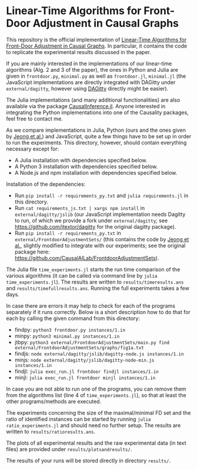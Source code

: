 # Linear-Time Algorithms for Front-Door Adjustment in Causal Graphs

This repository is the official implementation of [Linear-Time Algorithms for Front-Door Adjustment in Causal Graphs](https://arxiv.org/abs/2211.16468). In particular, it contains the code to replicate the experimental results discussed in the paper.

If you are mainly interested in the implementations of our linear-time algorithms (Alg. 2 and 3 of the paper), the ones in Python and Julia are given in ```frontdoor.py```, ```minimal.py``` as well as ```frontdoor.jl```, ```minimal.jl``` (the JavaScript implementations are directly integrated with DAGitty under ```external/dagitty```, however using [DAGitty](https://www.dagitty.net/) directly might be easier).

The Julia implementations (and many additional functionalities) are also available via the package [CausalInference.jl](https://github.com/mschauer/CausalInference.jl). Anyone interested in integrating the Python implementations into one of the Causality packages, feel free to contact me.

As we compare implementations in Julia, Python (ours and the ones given by [Jeong et al.](https://arxiv.org/abs/2210.05816)) and JavaScript, quite a few things have to be set up in order to run the experiments. This directory, however, should contain everything necessary except for:
- A Julia installation with dependencies specified below.
- A Python 3 installation with dependencies specified below.
- A Node.js and npm installation with dependencies specified below.

Installation of the dependencies:
- Run ```pip install -r requirements_py.txt``` and ```julia requirements.jl``` in this directory. 
- Run ```cat requirements_js.txt | xargs npm install``` in ```external/dagitty/jslib``` (our JavaScript implementation needs Dagitty to run, of which we provide a fork under ```external/dagitty```; see https://github.com/jtextor/dagitty for the original dagitty package).
- Run ```pip install -r requirements_py.txt``` in ```external/FrontdoorAdjustmentSets/``` (this contains the code by [Jeong et al.](https://arxiv.org/abs/2210.05816), slightly modified to integrate with our experiments; see the original package here: https://github.com/CausalAILab/FrontdoorAdjustmentSets).

The Julia file ```time_experiments.jl``` starts the run time comparison of the various algorithms (it can be called via command line by ```julia time_experiments.jl```). The results are written to ```results/timeresults.ans``` and ```results/timefullresults.ans```. Running the full experiments takes a few days. 

In case there are errors it may help to check for each of the programs separately if it runs correctly. Below is a short description how to do that for each by calling the given command from this directory:

- findpy: ```python3 frontdoor.py instances/1.in```
- minpy: ```python3 minimal.py instances/1.in```
- jtbpy: ```python3 external/FrontdoorAdjustmentSets/main.py find external/FrontdoorAdjustmentSets/graphs/fig1a.txt```
- findjs: ```node external/dagitty/jslib/dagitty-node.js instances/1.in```
- minjs: ```node external/dagitty/jslib/dagitty-node-min.js instances/1.in```
- findjl: ```julia exec_run.jl frontdoor findjl instances/1.in```
- minjl: ```julia exec_run.jl frontdoor minjl instances/1.in```

In case you are not able to run one of the programs, you can remove them from the algorithms list (line 4 of ```time_experiments.jl```), so that at least the other programs/methods are executed. 

The experiments concerning the size of the maximal/minimal FD set and the ratio of identified instances can be started by running ```julia ratio_experiments.jl``` and should need no further setup. The results are written to ```results/ratioresults.ans```.

The plots of all experimental results and the raw experimental data (in text files) are provided under ```results/plotsandresults/```.

The results of your runs will be stored directly in directory ```results/```.
